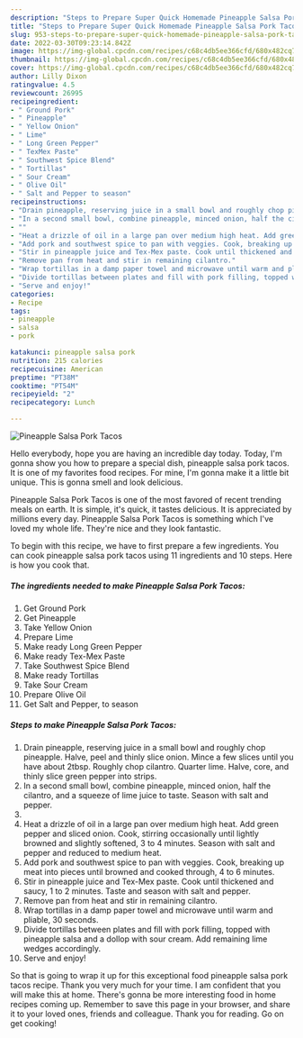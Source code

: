 ```yaml
---
description: "Steps to Prepare Super Quick Homemade Pineapple Salsa Pork Tacos"
title: "Steps to Prepare Super Quick Homemade Pineapple Salsa Pork Tacos"
slug: 953-steps-to-prepare-super-quick-homemade-pineapple-salsa-pork-tacos
date: 2022-03-30T09:23:14.842Z
image: https://img-global.cpcdn.com/recipes/c68c4db5ee366cfd/680x482cq70/pineapple-salsa-pork-tacos-recipe-main-photo.jpg
thumbnail: https://img-global.cpcdn.com/recipes/c68c4db5ee366cfd/680x482cq70/pineapple-salsa-pork-tacos-recipe-main-photo.jpg
cover: https://img-global.cpcdn.com/recipes/c68c4db5ee366cfd/680x482cq70/pineapple-salsa-pork-tacos-recipe-main-photo.jpg
author: Lilly Dixon
ratingvalue: 4.5
reviewcount: 26995
recipeingredient:
- " Ground Pork"
- " Pineapple"
- " Yellow Onion"
- " Lime"
- " Long Green Pepper"
- " TexMex Paste"
- " Southwest Spice Blend"
- " Tortillas"
- " Sour Cream"
- " Olive Oil"
- " Salt and Pepper to season"
recipeinstructions:
- "Drain pineapple, reserving juice in a small bowl and roughly chop pineapple. Halve, peel and thinly slice onion. Mince a few slices until you have about 2tbsp. Roughly chop cilantro. Quarter lime. Halve, core, and thinly slice green pepper into strips."
- "In a second small bowl, combine pineapple, minced onion, half the cilantro, and a squeeze of lime juice to taste. Season with salt and pepper."
- ""
- "Heat a drizzle of oil in a large pan over medium high heat. Add green pepper and sliced onion. Cook, stirring occasionally until lightly browned and slightly softened, 3 to 4 minutes. Season with salt and pepper and reduced to medium heat."
- "Add pork and southwest spice to pan with veggies. Cook, breaking up meat into pieces until browned and cooked through, 4 to 6 minutes."
- "Stir in pineapple juice and Tex-Mex paste. Cook until thickened and saucy, 1 to 2 minutes. Taste and season with salt and pepper."
- "Remove pan from heat and stir in remaining cilantro."
- "Wrap tortillas in a damp paper towel and microwave until warm and pliable, 30 seconds."
- "Divide tortillas between plates and fill with pork filling, topped with pineapple salsa and a dollop with sour cream. Add remaining lime wedges accordingly."
- "Serve and enjoy!"
categories:
- Recipe
tags:
- pineapple
- salsa
- pork

katakunci: pineapple salsa pork 
nutrition: 215 calories
recipecuisine: American
preptime: "PT38M"
cooktime: "PT54M"
recipeyield: "2"
recipecategory: Lunch

---
```



![Pineapple Salsa Pork Tacos](https://img-global.cpcdn.com/recipes/c68c4db5ee366cfd/680x482cq70/pineapple-salsa-pork-tacos-recipe-main-photo.jpg)

Hello everybody, hope you are having an incredible day today. Today, I'm gonna show you how to prepare a special dish, pineapple salsa pork tacos. It is one of my favorites food recipes. For mine, I'm gonna make it a little bit unique. This is gonna smell and look delicious.

Pineapple Salsa Pork Tacos is one of the most favored of recent trending meals on earth. It is simple, it's quick, it tastes delicious. It is appreciated by millions every day. Pineapple Salsa Pork Tacos is something which I've loved my whole life. They're nice and they look fantastic.




To begin with this recipe, we have to first prepare a few ingredients. You can cook pineapple salsa pork tacos using 11 ingredients and 10 steps. Here is how you cook that.

<!--inarticleads1-->

##### The ingredients needed to make Pineapple Salsa Pork Tacos:

1. Get  Ground Pork
1. Get  Pineapple
1. Take  Yellow Onion
1. Prepare  Lime
1. Make ready  Long Green Pepper
1. Make ready  Tex-Mex Paste
1. Take  Southwest Spice Blend
1. Make ready  Tortillas
1. Take  Sour Cream
1. Prepare  Olive Oil
1. Get  Salt and Pepper, to season




<!--inarticleads2-->

##### Steps to make Pineapple Salsa Pork Tacos:

1. Drain pineapple, reserving juice in a small bowl and roughly chop pineapple. Halve, peel and thinly slice onion. Mince a few slices until you have about 2tbsp. Roughly chop cilantro. Quarter lime. Halve, core, and thinly slice green pepper into strips.
1. In a second small bowl, combine pineapple, minced onion, half the cilantro, and a squeeze of lime juice to taste. Season with salt and pepper.
1. 
1. Heat a drizzle of oil in a large pan over medium high heat. Add green pepper and sliced onion. Cook, stirring occasionally until lightly browned and slightly softened, 3 to 4 minutes. Season with salt and pepper and reduced to medium heat.
1. Add pork and southwest spice to pan with veggies. Cook, breaking up meat into pieces until browned and cooked through, 4 to 6 minutes.
1. Stir in pineapple juice and Tex-Mex paste. Cook until thickened and saucy, 1 to 2 minutes. Taste and season with salt and pepper.
1. Remove pan from heat and stir in remaining cilantro.
1. Wrap tortillas in a damp paper towel and microwave until warm and pliable, 30 seconds.
1. Divide tortillas between plates and fill with pork filling, topped with pineapple salsa and a dollop with sour cream. Add remaining lime wedges accordingly.
1. Serve and enjoy!




So that is going to wrap it up for this exceptional food pineapple salsa pork tacos recipe. Thank you very much for your time. I am confident that you will make this at home. There's gonna be more interesting food in home recipes coming up. Remember to save this page in your browser, and share it to your loved ones, friends and colleague. Thank you for reading. Go on get cooking!
